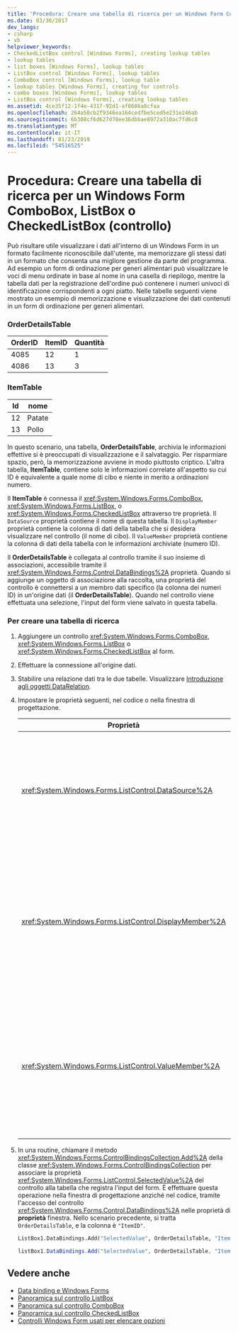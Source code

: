 ```yaml
---
title: 'Procedura: Creare una tabella di ricerca per un Windows Form ComboBox, ListBox o CheckedListBox (controllo)'
ms.date: 03/30/2017
dev_langs:
- csharp
- vb
helpviewer_keywords:
- CheckedListBox control [Windows Forms], creating lookup tables
- lookup tables
- list boxes [Windows Forms], lookup tables
- ListBox control [Windows Forms], lookup tables
- ComboBox control [Windows Forms], lookup table
- lookup tables [Windows Forms], creating for controls
- combo boxes [Windows Forms], lookup tables
- ListBox control [Windows Forms], creating lookup tables
ms.assetid: 4ce35f12-1f4e-4317-92d1-af8686a8cfaa
ms.openlocfilehash: 264a50cb2f9346ea164cedfbe5ced5e231e246ab
ms.sourcegitcommit: 6b308cf6d627d78ee36dbbae8972a310ac7fd6c8
ms.translationtype: MT
ms.contentlocale: it-IT
ms.lasthandoff: 01/23/2019
ms.locfileid: "54516525"
---
```

# <a name="how-to-create-a-lookup-table-for-a-windows-forms-combobox-listbox-or-checkedlistbox-control"></a>Procedura: Creare una tabella di ricerca per un Windows Form ComboBox, ListBox o CheckedListBox (controllo)
Può risultare utile visualizzare i dati all'interno di un Windows Form in un formato facilmente riconoscibile dall'utente, ma memorizzare gli stessi dati in un formato che consenta una migliore gestione da parte del programma. Ad esempio un form di ordinazione per generi alimentari può visualizzare le voci di menu ordinate in base al nome in una casella di riepilogo, mentre la tabella dati per la registrazione dell'ordine può contenere i numeri univoci di identificazione corrispondenti a ogni piatto. Nelle tabelle seguenti viene mostrato un esempio di memorizzazione e visualizzazione dei dati contenuti in un form di ordinazione per generi alimentari.  
  
### <a name="orderdetailstable"></a>OrderDetailsTable  
  
|OrderID|ItemID|Quantità|  
|-------------|------------|--------------|  
|4085|12|1|  
|4086|13|3|  
  
### <a name="itemtable"></a>ItemTable  
  
|Id|nome|  
|--------|----------|  
|12|Patate|  
|13|Pollo|  
  
 In questo scenario, una tabella, **OrderDetailsTable**, archivia le informazioni effettive si è preoccupati di visualizzazione e il salvataggio. Per risparmiare spazio, però, la memorizzazione avviene in modo piuttosto criptico. L'altra tabella, **ItemTable**, contiene solo le informazioni correlate all'aspetto su cui ID è equivalente a quale nome di cibo e niente in merito a ordinazioni numero.  
  
 Il **ItemTable** è connessa il <xref:System.Windows.Forms.ComboBox>, <xref:System.Windows.Forms.ListBox>, o <xref:System.Windows.Forms.CheckedListBox> attraverso tre proprietà. Il `DataSource` proprietà contiene il nome di questa tabella. Il `DisplayMember` proprietà contiene la colonna di dati della tabella che si desidera visualizzare nel controllo (il nome di cibo). Il `ValueMember` proprietà contiene la colonna di dati della tabella con le informazioni archiviate (numero ID).  
  
 Il **OrderDetailsTable** è collegata al controllo tramite il suo insieme di associazioni, accessibile tramite il <xref:System.Windows.Forms.Control.DataBindings%2A> proprietà. Quando si aggiunge un oggetto di associazione alla raccolta, una proprietà del controllo è connettersi a un membro dati specifico (la colonna dei numeri ID) in un'origine dati (il **OrderDetailsTable**). Quando nel controllo viene effettuata una selezione, l'input del form viene salvato in questa tabella.  
  
### <a name="to-create-a-lookup-table"></a>Per creare una tabella di ricerca  
  
1.  Aggiungere un controllo <xref:System.Windows.Forms.ComboBox>, <xref:System.Windows.Forms.ListBox> o <xref:System.Windows.Forms.CheckedListBox> al form.  
  
2.  Effettuare la connessione all'origine dati.  
  
3.  Stabilire una relazione dati tra le due tabelle. Visualizzare [Introduzione agli oggetti DataRelation](https://msdn.microsoft.com/library/89d8a881-8265-41f2-a88b-61311ab06192).  
  
4.  Impostare le proprietà seguenti, nel codice o nella finestra di progettazione.  
  
    |Proprietà|Impostazione|  
    |--------------|-------------|  
    |<xref:System.Windows.Forms.ListControl.DataSource%2A>|Nella tabella sono contenute le informazioni relative ai numeri ID equivalenti alle diverse voci. Nello scenario precedente, si tratta `ItemTable`.|  
    |<xref:System.Windows.Forms.ListControl.DisplayMember%2A>|La colonna della tabella dell'origine dati che si vuole visualizzare nel controllo. Nello scenario precedente, si tratta `"Name"` (per impostare nel codice, utilizzare le virgolette).|  
    |<xref:System.Windows.Forms.ListControl.ValueMember%2A>|La colonna della tabella di origine dati che contiene le informazioni memorizzate. Nello scenario precedente, si tratta `"ID"` (per impostare nel codice, utilizzare le virgolette).|  
  
5.  In una routine, chiamare il metodo <xref:System.Windows.Forms.ControlBindingsCollection.Add%2A> della classe <xref:System.Windows.Forms.ControlBindingsCollection> per associare la proprietà <xref:System.Windows.Forms.ListControl.SelectedValue%2A> del controllo alla tabella che registra l'input del form. È effettuare questa operazione nella finestra di progettazione anziché nel codice, tramite l'accesso del controllo <xref:System.Windows.Forms.Control.DataBindings%2A> nelle proprietà di **proprietà** finestra. Nello scenario precedente, si tratta `OrderDetailsTable`, e la colonna è `"ItemID"`.  
  
    ```vb  
    ListBox1.DataBindings.Add("SelectedValue", OrderDetailsTable, "ItemID")  
    ```  
  
    ```csharp  
    listBox1.DataBindings.Add("SelectedValue", OrderDetailsTable, "ItemID");  
    ```  
  
## <a name="see-also"></a>Vedere anche
- [Data binding e Windows Forms](../../../../docs/framework/winforms/data-binding-and-windows-forms.md)
- [Panoramica sul controllo ListBox](../../../../docs/framework/winforms/controls/listbox-control-overview-windows-forms.md)
- [Panoramica sul controllo ComboBox](../../../../docs/framework/winforms/controls/combobox-control-overview-windows-forms.md)
- [Panoramica sul controllo CheckedListBox](../../../../docs/framework/winforms/controls/checkedlistbox-control-overview-windows-forms.md)
- [Controlli Windows Form usati per elencare opzioni](../../../../docs/framework/winforms/controls/windows-forms-controls-used-to-list-options.md)
